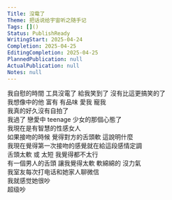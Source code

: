 ```yaml
---
Title: 沒電了
Theme: 把话说给宇宙听之随手记
Tags: []()
Status: PublishReady
WritingStart: 2025-04-24
Completion: 2025-04-25
EditingCompletion: 2025-04-25
PlannedPublication: null
ActualPublication: null
Notes: null
---    
```

我自慰的時間 工具沒電了 給我笑到了 沒有比這更搞笑的了    
我想像中的他 富有 有品味 愛我 寵我    
我真的好久沒有自拍了  
我過了 戀愛中 teenage 少女的那個心態了    
我現在是有智慧的性感女人    
如果接吻的時候 覺得對方的舌頭軟 這說明什麼  
我現在覺得第一次接吻的感覺就在給這段感情定調  
舌頭太軟 或 太短 我覺得都不太行    
有一個男人的舌頭 讓我覺得太軟 軟綿綿的 沒力氣    
我室友每次打电话和她家人聊微信  
我就感觉她很吵  
超级吵    

